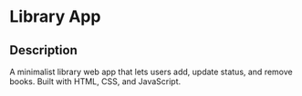 # Library App

## Description

A minimalist library web app that lets users add, update status, and remove books. Built with HTML, CSS, and JavaScript.
